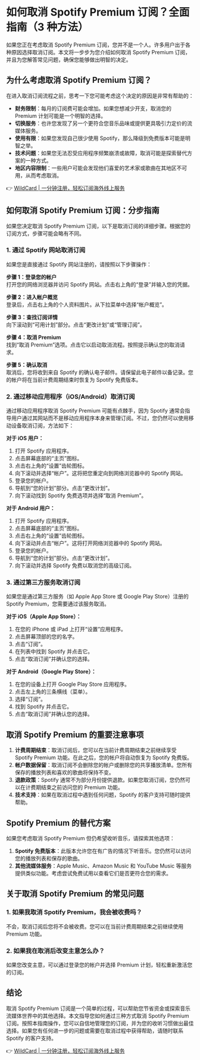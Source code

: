 # 如何取消 Spotify Premium 订阅？全面指南（3 种方法）

如果您正在考虑取消 Spotify Premium 订阅，您并不是一个人。许多用户出于各种原因选择取消订阅。本文将一步步为您介绍如何取消 Spotify Premium 订阅，并且为您解答常见问题，确保您能够做出明智的决定。

## 为什么考虑取消 Spotify Premium 订阅？

在进入取消订阅流程之前，思考一下您可能考虑这个决定的原因是非常有帮助的：

- **财务限制**：每月的订阅费可能会增加。如果您想减少开支，取消您的 Premium 计划可能是一个明智的选择。
- **切换服务**：也许您发现了另一个更符合您音乐品味或提供更具吸引力定价的流媒体服务。
- **使用有限**：如果您发现自己很少使用 Spotify，那么降级到免费版本可能是明智之举。
- **技术问题**：如果您无法忍受应用程序频繁崩溃或故障，取消可能是探索替代方案的一种方式。
- **地区内容限制**：一些用户可能会发现他们喜爱的艺术家或歌曲在其地区不可用，从而考虑取消。

👉 [WildCard | 一分钟注册，轻松订阅海外线上服务](https://bbtdd.com/WildCard)

## 如何取消 Spotify Premium 订阅：分步指南

如果您决定取消 Spotify Premium 订阅，以下是取消订阅的详细步骤。根据您的订阅方式，步骤可能会略有不同。

### 1. 通过 Spotify 网站取消订阅

如果您是直接通过 Spotify 网站注册的，请按照以下步骤操作：

**步骤 1：登录您的帐户**  
打开您的网络浏览器并访问 Spotify 网站。点击右上角的“登录”并输入您的凭据。

**步骤 2：进入帐户概览**  
登录后，点击右上角的个人资料图片。从下拉菜单中选择“帐户概览”。

**步骤 3：查找订阅详情**  
向下滚动到“可用计划”部分。点击“更改计划”或“管理订阅”。

**步骤 4：取消 Premium**  
找到“取消 Premium”选项。点击它以启动取消流程。按照提示确认您的取消请求。

**步骤 5：确认取消**  
取消后，您将收到来自 Spotify 的确认电子邮件。请保留此电子邮件以备记录。您的帐户将在当前计费周期结束时恢复为 Spotify 免费版本。

### 2. 通过移动应用程序（iOS/Android）取消订阅

通过移动应用程序取消 Spotify Premium 可能有点棘手，因为 Spotify 通常会指导用户通过其网站而不是移动应用程序本身来管理订阅。不过，您仍然可以使用移动设备取消订阅，方法如下：

**对于 iOS 用户：**

1. 打开 Spotify 应用程序。
2. 点击屏幕底部的“主页”图标。
3. 点击右上角的“设置”齿轮图标。
4. 向下滚动并选择“帐户”。这将把您重定向到网络浏览器中的 Spotify 网站。
5. 登录您的帐户。
6. 导航到“您的计划”部分。点击“更改计划”。
7. 向下滚动找到 Spotify 免费选项并选择“取消 Premium”。

**对于 Android 用户：**

1. 打开 Spotify 应用程序。
2. 点击屏幕底部的“主页”图标。
3. 点击右上角的“设置”齿轮图标。
4. 向下滚动并点击“帐户”。这将打开网络浏览器中的 Spotify 网站。
5. 登录您的帐户。
6. 导航到“您的计划”部分。点击“更改计划”。
7. 向下滚动并选择 Spotify 免费以取消您的高级订阅。

### 3. 通过第三方服务取消订阅

如果您是通过第三方服务（如 Apple App Store 或 Google Play Store）注册的 Spotify Premium，您需要通过该服务取消。

**对于 iOS（Apple App Store）：**

1. 在您的 iPhone 或 iPad 上打开“设置”应用程序。
2. 点击屏幕顶部的您的名字。
3. 点击“订阅”。
4. 在列表中找到 Spotify 并点击它。
5. 点击“取消订阅”并确认您的选择。

**对于 Android（Google Play Store）：**

1. 在您的设备上打开 Google Play Store 应用程序。
2. 点击左上角的三条横线（菜单）。
3. 选择“订阅”。
4. 找到 Spotify 并点击它。
5. 点击“取消订阅”并确认您的选择。

## 取消 Spotify Premium 的重要注意事项

1. **计费周期结束**：取消订阅后，您可以在当前计费周期结束之前继续享受 Spotify Premium 功能。在此之后，您的帐户将自动恢复为 Spotify 免费版。
2. **帐户数据保留**：取消订阅不会删除您的帐户或删除您的共享播放清单。您所有保存的播放列表和喜欢的歌曲将保持不变。
3. **退款政策**：Spotify 通常不为部分月份提供退款。如果您取消订阅，您仍然可以在计费期结束之前访问您的 Premium 功能。
4. **技术支持**：如果在取消过程中遇到任何问题，Spotify 的客户支持可随时提供帮助。

## Spotify Premium 的替代方案

如果您考虑取消 Spotify Premium 但仍希望收听音乐，请探索其他选项：

1. **Spotify 免费版本**：此版本允许您在有广告的情况下听音乐。您仍然可以访问您的播放列表和保存的歌曲。
2. **其他流媒体服务**：Apple Music、Amazon Music 和 YouTube Music 等服务提供类似功能。考虑尝试免费试用以查看它们是否更符合您的需求。

## 关于取消 Spotify Premium 的常见问题

### 1. 如果我取消 Spotify Premium，我会被收费吗？

不会，取消订阅后您将不会被收费。您可以在当前计费周期结束之前继续使用 Premium 功能。

### 2. 如果我在取消后改变主意怎么办？

如果您改变主意，可以通过登录您的帐户并选择 Premium 计划，轻松重新激活您的订阅。

## 结论

取消 Spotify Premium 订阅是一个简单的过程，可以帮助您节省资金或探索音乐流媒体世界中的其他选择。本文指导您如何通过三种方式取消 Spotify Premium 订阅。按照本指南操作，您可以自信地管理您的订阅，并为您的收听习惯做出最佳选择。如果您有任何进一步的问题或需要在取消过程中获得帮助，请随时联系 Spotify 的客户支持。

👉 [WildCard | 一分钟注册，轻松订阅海外线上服务](https://bbtdd.com/WildCard)